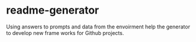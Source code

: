 # readme-generator
Using answers to prompts and data from the envoirment help the generator to develop new frame works for Github projects.